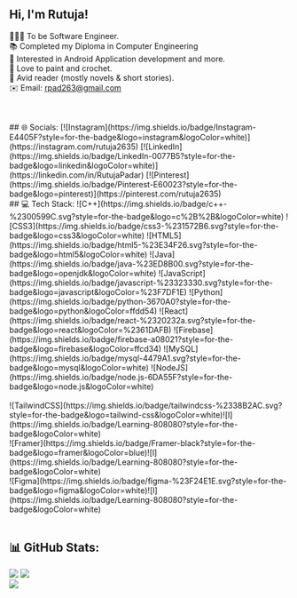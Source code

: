 ## Hi, I'm Rutuja!

👩🏻‍💻 To be Software Engineer.</br>
📚 Completed my Diploma in Computer Engineering</br>
📱 Interested in Android Application development and more.</br>
🎨 Love to paint and crochet.</br>
📖 Avid reader (mostly novels & short stories).</br>
✉️ Email: rpad263@gmail.com</br></br>

</br>
## 🌐 Socials:
[![Instagram](https://img.shields.io/badge/Instagram-E4405F?style=for-the-badge&logo=instagram&logoColor=white)](https://instagram.com/rutuja2635) [![LinkedIn](https://img.shields.io/badge/LinkedIn-0077B5?style=for-the-badge&logo=linkedin&logoColor=white)](https://linkedin.com/in/RutujaPadar) [![Pinterest](https://img.shields.io/badge/Pinterest-E60023?style=for-the-badge&logo=pinterest)](https://pinterest.com/rutuja2635) 
</br>
## 💻 Tech Stack:
![C++](https://img.shields.io/badge/c++-%2300599C.svg?style=for-the-badge&logo=c%2B%2B&logoColor=white) ![CSS3](https://img.shields.io/badge/css3-%231572B6.svg?style=for-the-badge&logo=css3&logoColor=white) ![HTML5](https://img.shields.io/badge/html5-%23E34F26.svg?style=for-the-badge&logo=html5&logoColor=white) ![Java](https://img.shields.io/badge/java-%23ED8B00.svg?style=for-the-badge&logo=openjdk&logoColor=white) ![JavaScript](https://img.shields.io/badge/javascript-%23323330.svg?style=for-the-badge&logo=javascript&logoColor=%23F7DF1E) ![Python](https://img.shields.io/badge/python-3670A0?style=for-the-badge&logo=python&logoColor=ffdd54) ![React](https://img.shields.io/badge/react-%2320232a.svg?style=for-the-badge&logo=react&logoColor=%2361DAFB) ![Firebase](https://img.shields.io/badge/firebase-a08021?style=for-the-badge&logo=firebase&logoColor=ffcd34) ![MySQL](https://img.shields.io/badge/mysql-4479A1.svg?style=for-the-badge&logo=mysql&logoColor=white) ![NodeJS](https://img.shields.io/badge/node.js-6DA55F?style=for-the-badge&logo=node.js&logoColor=white) </br></br> ![TailwindCSS](https://img.shields.io/badge/tailwindcss-%2338B2AC.svg?style=for-the-badge&logo=tailwind-css&logoColor=white)![l](https://img.shields.io/badge/Learning-808080?style=for-the-badge&logoColor=white)<br/> ![Framer](https://img.shields.io/badge/Framer-black?style=for-the-badge&logo=framer&logoColor=blue)![l](https://img.shields.io/badge/Learning-808080?style=for-the-badge&logoColor=white)<br/> ![Figma](https://img.shields.io/badge/figma-%23F24E1E.svg?style=for-the-badge&logo=figma&logoColor=white)![l](https://img.shields.io/badge/Learning-808080?style=for-the-badge&logoColor=white)
</br></br>

## 📊 GitHub Stats:
![](https://github-readme-stats.vercel.app/api?username=rutujapadar&theme=dark&hide_border=false&include_all_commits=false&count_private=false)
![](https://github-readme-streak-stats.herokuapp.com/?user=rutujapadar&theme=dark&hide_border=false)<br/>
![](https://github-readme-stats.vercel.app/api/top-langs/?username=rutujapadar&theme=dark&hide_border=false&include_all_commits=false&count_private=false&layout=compact)


<!-- Proudly created with GPRM ( https://gprm.itsvg.in ) -->
<!--
**rutujapadar/rutujapadar** is a ✨ _special_ ✨ repository because its `README.md` (this file) appears on your GitHub profile.

Here are some ideas to get you started:

- 🔭 I’m currently working on ...
- 🌱 I’m currently learning ...
- 👯 I’m looking to collaborate on ...
- 🤔 I’m looking for help with ...
- 💬 Ask me about ...
- 📫 How to reach me: ...
- 😄 Pronouns: ...
- ⚡ Fun fact: ...
-->
